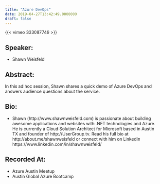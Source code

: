 ```yaml
---
title: "Azure DevOps"
date: 2019-04-27T13:42:49.0000000
draft: false
---
```


{{< vimeo 333087749 >}}

## Speaker:

 - Shawn Weisfeld

## Abstract:

<p>In this ad hoc session, Shawn shares a quick demo of Azure DevOps and answers audience questions about the service. </p>

## Bio:

 - <p>Shawn (http://www.shawnweisfeld.com) is passionate about building awesome applications and websites with .NET technologies and Azure. He is currently a Cloud Solution Architect for Microsoft based in Austin TX and founder of http://UserGroup.tv. Read his full bio at http://about.me/shawnweisfeld or connect with him on LinkedIn https://www.linkedin.com/in/shawnweisfeld/</p>

## Recorded At:

 - Azure Austin Meetup
 - Austin Global Azure Bootcamp

